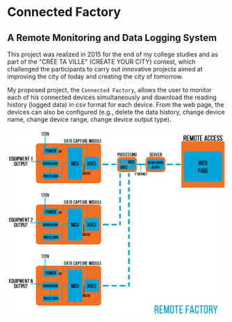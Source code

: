 # Connected Factory
## A Remote Monitoring and Data Logging System

This project was realized in 2015 for the end of my college studies 
and as part of the "CRÉE TA VILLE" (CREATE 
YOUR CITY) contest, which challenged the participants to carry out 
innovative projects aimed at improving the city of today and creating 
the city of tomorrow.

My proposed project, the `Connected Factory`, allows the user to monitor 
each of his connected devices simultaneously and download the reading 
history (logged data) in csv format for each device. From the web page, 
the devices can also be configured (e.g., delete the data history, 
change device name, change device range, change device output type).


![Connected Factory Diagram](docs/diagram.jpg)

